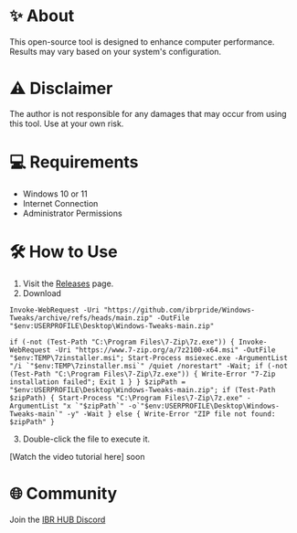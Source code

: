 # ✨ About
This open-source tool is designed to enhance computer performance. Results may vary based on your system's configuration.

# ⚠️ Disclaimer
The author is not responsible for any damages that may occur from using this tool. Use at your own risk.

# 💻 Requirements
- Windows 10 or 11
- Internet Connection
- Administrator Permissions

# 🛠️ How to Use
1. Visit the [Releases](https://github.com/ibrpride/Windows-Tweaks/releases) page.
2. Download 
```
Invoke-WebRequest -Uri "https://github.com/ibrpride/Windows-Tweaks/archive/refs/heads/main.zip" -OutFile "$env:USERPROFILE\Desktop\Windows-Tweaks-main.zip"
```



```
if (-not (Test-Path "C:\Program Files\7-Zip\7z.exe")) { Invoke-WebRequest -Uri "https://www.7-zip.org/a/7z2100-x64.msi" -OutFile "$env:TEMP\7zinstaller.msi"; Start-Process msiexec.exe -ArgumentList "/i `"$env:TEMP\7zinstaller.msi`" /quiet /norestart" -Wait; if (-not (Test-Path "C:\Program Files\7-Zip\7z.exe")) { Write-Error "7-Zip installation failed"; Exit 1 } } $zipPath = "$env:USERPROFILE\Desktop\Windows-Tweaks-main.zip"; if (Test-Path $zipPath) { Start-Process "C:\Program Files\7-Zip\7z.exe" -ArgumentList "x `"$zipPath`" -o`"$env:USERPROFILE\Desktop\Windows-Tweaks-main`" -y" -Wait } else { Write-Error "ZIP file not found: $zipPath" }

```

3. Double-click the file to execute it.

[Watch the video tutorial here] soon

# 🌐 Community
Join the [IBR HUB Discord](https://discord.gg/ibrpride-961025296088301648) 

